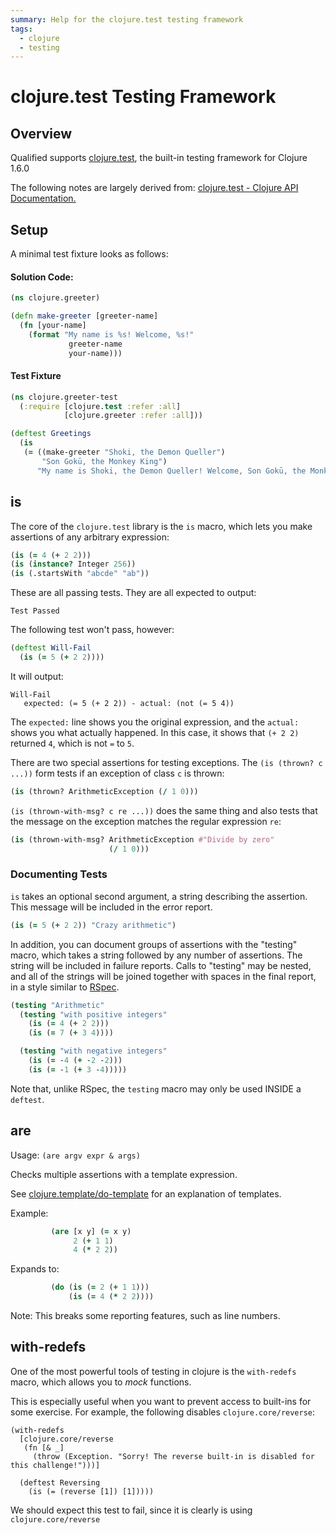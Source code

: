 ```yaml
---
summary: Help for the clojure.test testing framework
tags:
  - clojure
  - testing
---
```


# clojure.test Testing Framework

## Overview

Qualified supports [clojure.test][1], the built-in testing framework for Clojure 1.6.0

The following notes are largely derived from: [clojure.test - Clojure API Documentation.][1]

[1]: http://clojure.github.io/clojure/clojure.test-api.html "clojure.test"

## Setup

A minimal test fixture looks as follows:

#### Solution Code:

```clojure
(ns clojure.greeter)

(defn make-greeter [greeter-name]
  (fn [your-name]
    (format "My name is %s! Welcome, %s!"
             greeter-name
             your-name)))
```

#### Test Fixture

```clojure
(ns clojure.greeter-test
  (:require [clojure.test :refer :all]
            [clojure.greeter :refer :all]))

(deftest Greetings
  (is
   (= ((make-greeter "Shoki, the Demon Queller")
       "Son Gokū, the Monkey King")
      "My name is Shoki, the Demon Queller! Welcome, Son Gokū, the Monkey King!")))
```

## is

The core of the `clojure.test` library is the `is` macro, which lets you make
assertions of any arbitrary expression:

```clojure
(is (= 4 (+ 2 2)))
(is (instance? Integer 256))
(is (.startsWith "abcde" "ab"))
```

These are all passing tests.  They are all expected to output:

```
Test Passed
```

The following test won't pass, however:

```clojure
(deftest Will-Fail
  (is (= 5 (+ 2 2))))
```

It will output:

```
Will-Fail
   expected: (= 5 (+ 2 2)) - actual: (not (= 5 4))
```

The `expected:` line shows you the original expression, and the
`actual:` shows you what actually happened.  In this case, it
shows that `(+ 2 2)` returned `4`, which is not `=` to `5`.

There are two special assertions for testing exceptions.  The
`(is (thrown? c ...))` form tests if an exception of class `c` is
thrown:

```clojure
(is (thrown? ArithmeticException (/ 1 0)))
```

`(is (thrown-with-msg? c re ...))` does the same thing and also
tests that the message on the exception matches the regular
expression `re`:

```clojure
(is (thrown-with-msg? ArithmeticException #"Divide by zero"
                      (/ 1 0)))
```

### Documenting Tests

`is` takes an optional second argument, a string describing the
assertion.  This message will be included in the error report.

```clojure
(is (= 5 (+ 2 2)) "Crazy arithmetic")
```

In addition, you can document groups of assertions with the
"testing" macro, which takes a string followed by any number of
assertions.  The string will be included in failure reports.
Calls to "testing" may be nested, and all of the strings will be
joined together with spaces in the final report, in a style
similar to [RSpec](http://rspec.info/).

```clojure
(testing "Arithmetic"
  (testing "with positive integers"
    (is (= 4 (+ 2 2)))
    (is (= 7 (+ 3 4))))

  (testing "with negative integers"
    (is (= -4 (+ -2 -2)))
    (is (= -1 (+ 3 -4)))))
```

Note that, unlike RSpec, the `testing` macro may only be used
INSIDE a `deftest`.

## are

Usage: `(are argv expr & args)`

Checks multiple assertions with a template expression.

See [clojure.template/do-template](https://clojure.github.io/clojure/clojure.template-api.html#clojure.template/do-template) for an explanation of
templates.

Example:

```clojure
         (are [x y] (= x y)
              2 (+ 1 1)
              4 (* 2 2))
```

Expands to:

```clojure
         (do (is (= 2 (+ 1 1)))
             (is (= 4 (* 2 2))))
```

Note: This breaks some reporting features, such as line numbers.

## with-redefs

One of the most powerful tools of testing in clojure is the `with-redefs` macro, which allows you to *mock* functions.

This is especially useful when you want to prevent access to built-ins for some exercise.  For example, the following disables `clojure.core/reverse`:

```
(with-redefs
  [clojure.core/reverse
   (fn [& _]
     (throw (Exception. "Sorry! The reverse built-in is disabled for this challenge!")))]

  (deftest Reversing
    (is (= (reverse [1]) [1]))))
```

We should expect this test to fail, since it is clearly is using `clojure.core/reverse`

